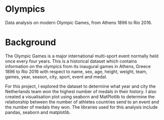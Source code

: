 # Olympics
Data analysis on modern Olympic Games, from Athens 1896 to Rio 2016.

# Background

The Olympic Games is a major international multi-sport event normally held once every four years. This is a historical dataset which contains information on the olympics from its inaugural games in Athens, Greece 1896 to Rio 2016 with respect to name, sex, age, height, weight, team, games, year, season, city, sport, event and medal.

For this project, I explored the dataset to determine what year and city the Netherlands team won the highest number of medals in their history. I also created a visualisation plot using seaborn and MatPlotlib to determine the relationship between the number of athletes countries send to an event and the number of medals they won. The libraries used for this analysis include pandas, seaborn and matplotlib.
